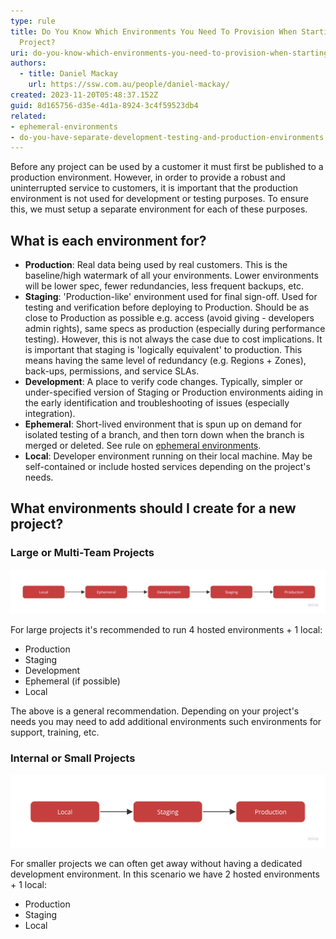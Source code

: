 ```yaml
---
type: rule
title: Do You Know Which Environments You Need To Provision When Starting A New
  Project?
uri: do-you-know-which-environments-you-need-to-provision-when-starting-a-new-project
authors:
  - title: Daniel Mackay
    url: https://ssw.com.au/people/daniel-mackay/
created: 2023-11-20T05:48:37.152Z
guid: 8d165756-d35e-4d1a-8924-3c4f59523db4
related:
- ephemeral-environments
- do-you-have-separate-development-testing-and-production-environments
---
```

Before any project can be used by a customer it must first be published to a production environment.  However, in order to provide a robust and uninterrupted service to customers, it is important that the production environment is not used for development or testing purposes.  To ensure this, we must setup a separate environment for each of these purposes.

## What is each environment for?

* **Production**: Real data being used by real customers. This is the baseline/high watermark of all your environments. Lower environments will be lower spec, fewer redundancies, less frequent backups, etc. 
* **Staging**: 'Production-like' environment used for final sign-off. Used for testing and verification before deploying to Production. Should be as close to Production as possible e.g. access (avoid giving - developers admin rights), same specs as production (especially during performance testing). However, this is not always the case due to cost implications.  It is important that staging is 'logically equivalent' to production.  This means having the same level of redundancy (e.g. Regions + Zones), back-ups, permissions, and service SLAs.
* **Development**: A place to verify code changes. Typically, simpler or under-specified version of Staging or Production environments aiding in the early identification and troubleshooting of issues (especially integration).
* **Ephemeral**: Short-lived environment that is spun up on demand for isolated testing of a branch, and then torn down when the branch is merged or deleted. See rule on [ephemeral environments](https://www.ssw.com.au/rules/ephemeral-environments).
* **Local**: Developer environment running on their local machine. May be self-contained or include hosted services depending on the project's needs.

## What environments should I create for a new project?

### Large or Multi-Team Projects

![Large or Multi-Team Projects Diagram](complex-environments.jpg "Large or Multi-Team Projects")

For large projects it's recommended to run 4 hosted environments + 1 local:

* Production
* Staging
* Development
* Ephemeral (if possible)
* Local

The above is a general recommendation.  Depending on your project's needs you may need to add additional environments such environments for support, training, etc.

### Internal or Small Projects

![Internal or Small Projects Diagram](simple-environments.jpg "Internal or Small Projects")

For smaller projects we can often get away without having a dedicated development environment. In this scenario we have 2 hosted environments + 1 local:

* Production
* Staging
* Local
